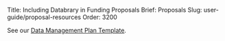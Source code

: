 Title: Including Databrary in Funding Proposals
Brief: Proposals
Slug: user-guide/proposal-resources
Order: 3200

See our [Data Management Plan Template](|filename|../policies/dmp-template.mdi).